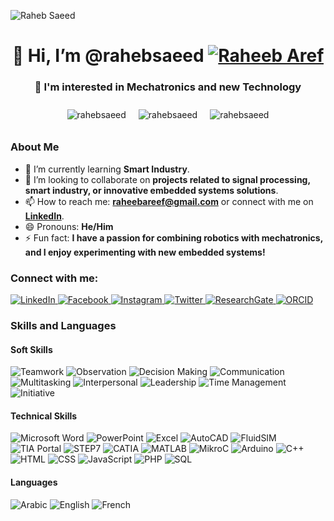 <p align="left"> <img src="https://komarev.com/ghpvc/?username=rahebsaeed&label=Profile%20views&color=0e75b6&style=flat" alt="Raheb Saeed" /> </p>
<h1 align="center">👋 Hi, I’m @rahebsaeed <a href="https://twitter.com/" target="_blank"><img src="https://img.shields.io/twitter/follow/:RaheebAref" alt="Raheeb Aref" /></a></h1>
<h3 align="center">👀 I'm interested in Mechatronics and new Technology</h3>

<div align="center" style="display: flex; flex-wrap: wrap; justify-content: center;">
    <img src="https://github-readme-stats.vercel.app/api?username=rahebsaeed&show_icons=true&locale=en" alt="rahebsaeed" style="width: auto; max-width: 40%; height: auto; margin: 10px;" />
    <img src="https://github-readme-streak-stats.herokuapp.com/?user=rahebsaeed&" alt="rahebsaeed" style="width: auto; max-width: 40%; height: auto; margin: 10px;" />
    <img src="https://github-readme-stats.vercel.app/api/top-langs?username=rahebsaeed&show_icons=true&locale=en&layout=compact" alt="rahebsaeed" style="width: auto; max-width: 40%; height: auto; margin: 10px;" />
</div>

### About Me
- 🌱 I’m currently learning **Smart Industry**.
- 💞️ I’m looking to collaborate on **projects related to signal processing, smart industry, or innovative embedded systems solutions**.
- 📫 How to reach me: **[raheebareef@gmail.com](mailto:raheebareef@gmail.com)** or connect with me on **[LinkedIn](https://www.linkedin.com/in/raheb-saeed/)**.
- 😄 Pronouns: **He/Him**
- ⚡ Fun fact: **I have a passion for combining robotics with mechatronics, and I enjoy experimenting with new embedded systems!**

### Connect with me:

<p align="left">
    <a href="https://www.linkedin.com/in/raheb-saeed/"  target="blank" >
        <img src="https://img.shields.io/badge/LinkedIn-0A66C2?style=for-the-badge&logo=linkedin&logoColor=white" alt="LinkedIn" />
    </a>
    <a href="https://www.facebook.com/raheeb.almikhlafy" target="_blank" >
        <img src="https://img.shields.io/badge/Facebook-1877F2?style=for-the-badge&logo=facebook&logoColor=white" alt="Facebook" />
    </a>
    <a href="https://www.instagram.com/raheeb_aref/" target="_blank" >
        <img src="https://img.shields.io/badge/Instagram-E4405F?style=for-the-badge&logo=instagram&logoColor=white" alt="Instagram" />
    </a>
    <a href="https://twitter.com/RaheebAref" target="_blank" >
        <img src="https://img.shields.io/badge/Twitter-1DA1F2?style=for-the-badge&logo=twitter&logoColor=white" alt="Twitter" />
    </a>
    <a href="https://www.researchgate.net/profile/Raheb-Saeed-2" target="_blank" >
        <img src="https://img.shields.io/badge/ResearchGate-00CCBB?style=for-the-badge&logo=researchgate&logoColor=white" alt="ResearchGate" />
    </a>
    <a href="https://orcid.org/0009-0005-5613-8767" target="_blank" >
        <img src="https://img.shields.io/badge/ORCID-A6CE39?style=for-the-badge&logo=orcid&logoColor=white" alt="ORCID" />
    </a>
</p>


### Skills and Languages

#### Soft Skills
<p>
    <img src="https://img.shields.io/badge/Teamwork-000000?style=flat&logo=teamwork&logoColor=white" alt="Teamwork" />
    <img src="https://img.shields.io/badge/Observation-000000?style=flat&logo=eye&logoColor=white" alt="Observation" />
    <img src="https://img.shields.io/badge/Decision%20Making-000000?style=flat&logo=brain&logoColor=white" alt="Decision Making" />
    <img src="https://img.shields.io/badge/Communication-000000?style=flat&logo=comments&logoColor=white" alt="Communication" />
    <img src="https://img.shields.io/badge/Multitasking-000000?style=flat&logo=tasks&logoColor=white" alt="Multitasking" />
    <img src="https://img.shields.io/badge/Interpersonal-000000?style=flat&logo=people&logoColor=white" alt="Interpersonal" />
    <img src="https://img.shields.io/badge/Leadership-000000?style=flat&logo=star&logoColor=white" alt="Leadership" />
    <img src="https://img.shields.io/badge/Time%20Management-000000?style=flat&logo=clock&logoColor=white" alt="Time Management" />
    <img src="https://img.shields.io/badge/Initiative-000000?style=flat&logo=rocket&logoColor=white" alt="Initiative" />
</p>

#### Technical Skills
<p>
    <img src="https://img.shields.io/badge/Microsoft%20Word-217346?style=flat&logo=microsoft-word&logoColor=white" alt="Microsoft Word" />
    <img src="https://img.shields.io/badge/PowerPoint-B7472A?style=flat&logo=microsoft-powerpoint&logoColor=white" alt="PowerPoint" />
    <img src="https://img.shields.io/badge/Excel-217346?style=flat&logo=microsoft-excel&logoColor=white" alt="Excel" />
    <img src="https://img.shields.io/badge/AutoCAD-%23D81D4A?style=flat&logo=autocad&logoColor=white" alt="AutoCAD" />
    <img src="https://img.shields.io/badge/FluidSIM-0078D4?style=flat&logo=siemens&logoColor=white" alt="FluidSIM" />
    <img src="https://img.shields.io/badge/TIA%20Portal-000000?style=flat&logo=siemens&logoColor=white" alt="TIA Portal" />
    <img src="https://img.shields.io/badge/STEP7-00A3E0?style=flat&logo=siemens&logoColor=white" alt="STEP7" />
    <img src="https://img.shields.io/badge/CATIA-5D5D5D?style=flat&logo=catia&logoColor=white" alt="CATIA" />
    <img src="https://img.shields.io/badge/MATLAB-F5B701?style=flat&logo=matlab&logoColor=black" alt="MATLAB" />
    <img src="https://img.shields.io/badge/MikroC-000000?style=flat&logo=c&logoColor=white" alt="MikroC" />
    <img src="https://img.shields.io/badge/Arduino-00979D?style=flat&logo=arduino&logoColor=white" alt="Arduino" />
    <img src="https://img.shields.io/badge/C%2B%2B-00599C?style=flat&logo=c%2B%2B&logoColor=white" alt="C++" />
    <img src="https://img.shields.io/badge/HTML-E34F26?style=flat&logo=html5&logoColor=white" alt="HTML" />
    <img src="https://img.shields.io/badge/CSS-1572B6?style=flat&logo=css3&logoColor=white" alt="CSS" />
    <img src="https://img.shields.io/badge/JavaScript-F7DF1C?style=flat&logo=javascript&logoColor=black" alt="JavaScript" />
    <img src="https://img.shields.io/badge/PHP-777BB4?style=flat&logo=php&logoColor=white" alt="PHP" />
    <img src="https://img.shields.io/badge/SQL-003B57?style=flat&logo=sql&logoColor=white" alt="SQL" />
</p>

#### Languages
<p>
    <img src="https://img.shields.io/badge/Arabic-%23FFBF00?style=flat&logo=language&logoColor=white" alt="Arabic" />
    <img src="https://img.shields.io/badge/English-%23FFBF00?style=flat&logo=language&logoColor=white" alt="English" />
    <img src="https://img.shields.io/badge/French-%23FFBF00?style=flat&logo=language&logoColor=white" alt="French" />
</p>

